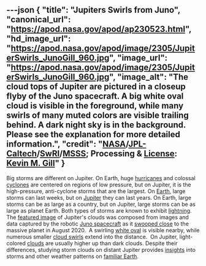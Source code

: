 ---json
{
  "title": "Jupiters Swirls from Juno",
  "canonical_url": "https://apod.nasa.gov/apod/ap230523.html",
  "hd_image_url": "https://apod.nasa.gov/apod/image/2305/JupiterSwirls_JunoGill_960.jpg",
  "image_url": "https://apod.nasa.gov/apod/image/2305/JupiterSwirls_JunoGill_960.jpg",
  "image_alt": "The cloud tops of Jupiter are pictured in a closeup flyby of the Juno spacecraft. A big white oval cloud is visible in the foreground, while many swirls of many muted colors are visible trailing behind. A dark night sky is in the background. Please see the explanation for more detailed information.",
  "credit": "[NASA](https://www.nasa.gov/)/[JPL-Caltech](https://www.jpl.nasa.gov/)/[SwRI](https://www.swri.org/)/[MSSS](http://www.msss.com/); Processing & [License](https://creativecommons.org/licenses/by/3.0/): [Kevin M. Gill](https://www.flickr.com/people/kevinmgill/)"
}
---

Big storms are different on Jupiter. On Earth, huge [hurricanes](https://apod.nasa.gov/apod/ap171127.html) and colossal [cyclones](https://apod.nasa.gov/apod/ap210915.html) are centered on regions of low pressure, but on Jupiter, it is the high-pressure, anti-cyclone storms that are the largest. On [Earth](https://solarsystem.nasa.gov/planets/earth/in-depth/), large storms can last weeks, but on [Jupiter](https://solarsystem.nasa.gov/planets/jupiter/in-depth/) they can last years. On Earth, large storms can be as large as a country, but on Jupiter, large storms can be as large as planet Earth. Both types of storms are known to exhibit [light](https://apod.nasa.gov/apod/ap970512.html)[ning](https://apod.nasa.gov/apod/ap040818.html). The [featured image](https://www.missionjuno.swri.edu/junocam/processing?id=9123) of Jupiter's clouds was composed from images and data captured by the robotic [Juno spacecraft](https://www.nasa.gov/mission_pages/juno/spacecraft/index.html) as it [swooped close](https://apod.nasa.gov/apod/ap220828.html) to the massive planet in August 2020.  A swirling [white oval](https://www.jpl.nasa.gov/images/pia01477-jupiters-white-ovals) is visible nearby, while numerous smaller [cloud swirls](https://en.wikipedia.org/wiki/Atmosphere_of_Jupiter#Vortices) extend into the distance.  On Jupiter, light-colored [clouds](https://www.nasa.gov/image-feature/jpl/chaotic-clouds-of-jupiter) are usually higher up than dark clouds. Despite their differences, studying storm clouds on distant Jupiter provides [insights](https://media.istockphoto.com/id/858935040/photo/black-cat-working-at-the-computer-as-a-developer-online.jpg?b=1&s=170667a&w=0&k=20&c=Sf6SQDgkc--GGpkDIIgmSHuqRt18x-FncocMhH2tAeE=) into storms and other weather patterns on [familiar Earth](https://apod.nasa.gov/apod/ap220206.html).
